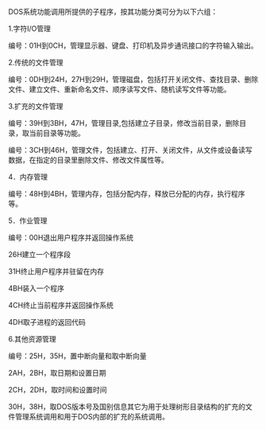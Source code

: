DOS系统功能调用所提供的子程序，按其功能分类可分为以下六组：

1.字符I/O管理

编号：01H到0CH，管理显示器、键盘、打印机及异步通讯接口的字符输入输出。

2.传统的文件管理

编号：0DH到24H，27H到29H，管理磁盘，包括打开关闭文件、查找目录、删除文件、建立文件、重新命名文件、顺序读写文件、随机读写文件等功能。

3.扩充的文件管理

编号：39H到3BH，47H，管理目录,包括建立子目录，修改当前目录，删除目录，取当前目录等功能。

编号：3CH到46H，管理文件，包括建立、打开、关闭文件，从文件或设备读写数据，在指定的目录里删除文件、修改文件属性等。

4．内存管理

编号：48H到4BH，管理内存，包括分配内存，释放已分配的内存，执行程序等。

5．作业管理

编号：00H退出用户程序并返回操作系统

26H建立一个程序段

31H终止用户程序并驻留在内存

4BH装入一个程序

4CH终止当前程序并返回操作系统

4DH取子进程的返回代码

6.其他资源管理

编号：25H，35H，置中断向量和取中断向量

2AH，2BH，取日期和设置日期

2CH，2DH，取时间和设置时间

30H，38H，取DOS版本号及国别信息其它为用于处理树形目录结构的扩充的文件管理系统调用和用于DOS内部的扩充的系统调用。